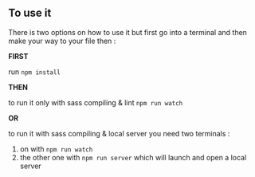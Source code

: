 ## To use it

There is two options on how to use it but first go into a terminal and then make your way to your file then :

**FIRST**

run `npm install`


**THEN**

to run it only with sass compiling & lint `npm run watch`

**OR**

to run it with sass compiling & local server you need two terminals :
1. on with `npm run watch`
2. the other one with `npm run server` which will launch and open a local server
